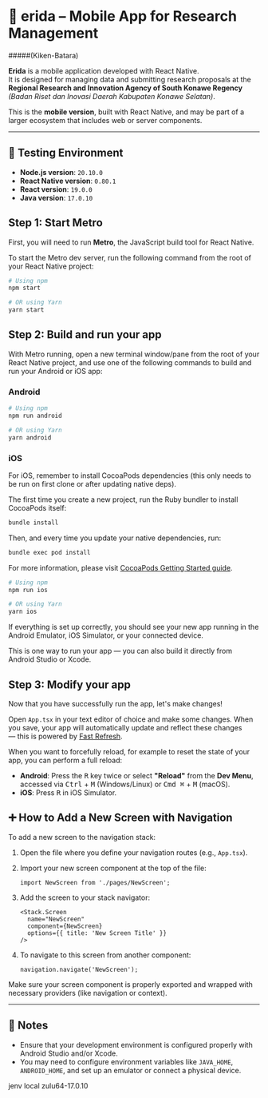 # 📱 erida – Mobile App for Research Management

#####(Kiken-Batara)

**Erida** is a mobile application developed with React Native.  
It is designed for managing data and submitting research proposals at the **Regional Research and Innovation Agency of South Konawe Regency** _(Badan Riset dan Inovasi Daerah Kabupaten Konawe Selatan)_.

This is the **mobile version**, built with React Native, and may be part of a larger ecosystem that includes web or server components.

---

## 🧪 Testing Environment

- **Node.js version**: `20.10.0`
- **React Native version**: `0.80.1`
- **React version**: `19.0.0`
- **Java version**: `17.0.10`

## Step 1: Start Metro

First, you will need to run **Metro**, the JavaScript build tool for React Native.

To start the Metro dev server, run the following command from the root of your React Native project:

```sh
# Using npm
npm start

# OR using Yarn
yarn start
```

## Step 2: Build and run your app

With Metro running, open a new terminal window/pane from the root of your React Native project, and use one of the following commands to build and run your Android or iOS app:

### Android

```sh
# Using npm
npm run android

# OR using Yarn
yarn android
```

### iOS

For iOS, remember to install CocoaPods dependencies (this only needs to be run on first clone or after updating native deps).

The first time you create a new project, run the Ruby bundler to install CocoaPods itself:

```sh
bundle install
```

Then, and every time you update your native dependencies, run:

```sh
bundle exec pod install
```

For more information, please visit [CocoaPods Getting Started guide](https://guides.cocoapods.org/using/getting-started.html).

```sh
# Using npm
npm run ios

# OR using Yarn
yarn ios
```

If everything is set up correctly, you should see your new app running in the Android Emulator, iOS Simulator, or your connected device.

This is one way to run your app — you can also build it directly from Android Studio or Xcode.

## Step 3: Modify your app

Now that you have successfully run the app, let's make changes!

Open `App.tsx` in your text editor of choice and make some changes. When you save, your app will automatically update and reflect these changes — this is powered by [Fast Refresh](https://reactnative.dev/docs/fast-refresh).

When you want to forcefully reload, for example to reset the state of your app, you can perform a full reload:

- **Android**: Press the <kbd>R</kbd> key twice or select **"Reload"** from the **Dev Menu**, accessed via <kbd>Ctrl</kbd> + <kbd>M</kbd> (Windows/Linux) or <kbd>Cmd ⌘</kbd> + <kbd>M</kbd> (macOS).
- **iOS**: Press <kbd>R</kbd> in iOS Simulator.

## ➕ How to Add a New Screen with Navigation

To add a new screen to the navigation stack:

1. Open the file where you define your navigation routes (e.g., `App.tsx`).
2. Import your new screen component at the top of the file:

   ```tsx
   import NewScreen from './pages/NewScreen';
   ```

3. Add the screen to your stack navigator:

   ```tsx
   <Stack.Screen
     name="NewScreen"
     component={NewScreen}
     options={{ title: 'New Screen Title' }}
   />
   ```

4. To navigate to this screen from another component:

   ```tsx
   navigation.navigate('NewScreen');
   ```

Make sure your screen component is properly exported and wrapped with necessary providers (like navigation or context).

---

## 📝 Notes

- Ensure that your development environment is configured properly with Android Studio and/or Xcode.
- You may need to configure environment variables like `JAVA_HOME`, `ANDROID_HOME`, and set up an emulator or connect a physical device.

jenv local zulu64-17.0.10
